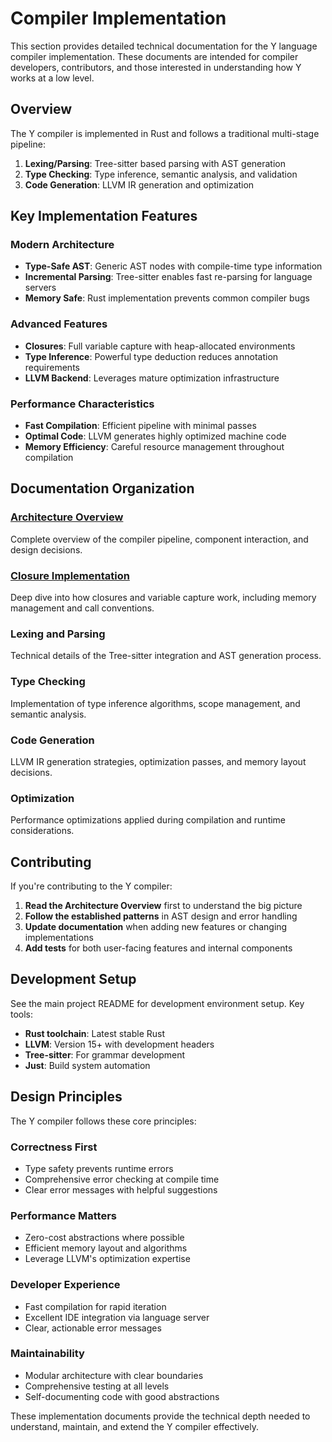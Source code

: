 # Compiler Implementation

This section provides detailed technical documentation for the Y language compiler implementation. These documents are intended for compiler developers, contributors, and those interested in understanding how Y works at a low level.

## Overview

The Y compiler is implemented in Rust and follows a traditional multi-stage pipeline:

1. **Lexing/Parsing**: Tree-sitter based parsing with AST generation
2. **Type Checking**: Type inference, semantic analysis, and validation
3. **Code Generation**: LLVM IR generation and optimization

## Key Implementation Features

### Modern Architecture
- **Type-Safe AST**: Generic AST nodes with compile-time type information
- **Incremental Parsing**: Tree-sitter enables fast re-parsing for language servers
- **Memory Safe**: Rust implementation prevents common compiler bugs

### Advanced Features
- **Closures**: Full variable capture with heap-allocated environments
- **Type Inference**: Powerful type deduction reduces annotation requirements
- **LLVM Backend**: Leverages mature optimization infrastructure

### Performance Characteristics
- **Fast Compilation**: Efficient pipeline with minimal passes
- **Optimal Code**: LLVM generates highly optimized machine code
- **Memory Efficiency**: Careful resource management throughout compilation

## Documentation Organization

### [Architecture Overview](./architecture.md)
Complete overview of the compiler pipeline, component interaction, and design decisions.

### [Closure Implementation](./closures.md)
Deep dive into how closures and variable capture work, including memory management and call conventions.

### Lexing and Parsing
Technical details of the Tree-sitter integration and AST generation process.

### Type Checking
Implementation of type inference algorithms, scope management, and semantic analysis.

### Code Generation
LLVM IR generation strategies, optimization passes, and memory layout decisions.

### Optimization
Performance optimizations applied during compilation and runtime considerations.

## Contributing

If you're contributing to the Y compiler:

1. **Read the Architecture Overview** first to understand the big picture
2. **Follow the established patterns** in AST design and error handling
3. **Update documentation** when adding new features or changing implementations
4. **Add tests** for both user-facing features and internal components

## Development Setup

See the main project README for development environment setup. Key tools:

- **Rust toolchain**: Latest stable Rust
- **LLVM**: Version 15+ with development headers
- **Tree-sitter**: For grammar development
- **Just**: Build system automation

## Design Principles

The Y compiler follows these core principles:

### Correctness First
- Type safety prevents runtime errors
- Comprehensive error checking at compile time
- Clear error messages with helpful suggestions

### Performance Matters
- Zero-cost abstractions where possible
- Efficient memory layout and algorithms
- Leverage LLVM's optimization expertise

### Developer Experience
- Fast compilation for rapid iteration
- Excellent IDE integration via language server
- Clear, actionable error messages

### Maintainability
- Modular architecture with clear boundaries
- Comprehensive testing at all levels
- Self-documenting code with good abstractions

These implementation documents provide the technical depth needed to understand, maintain, and extend the Y compiler effectively.